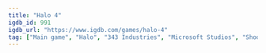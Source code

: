 ```yaml
---
title: "Halo 4"
igdb_id: 991
igdb_url: "https://www.igdb.com/games/halo-4"
tag: ["Main game", "Halo", "343 Industries", "Microsoft Studios", "Shooter", "Single player", "Multiplayer", "Co-operative", "Split screen", "First person", "Third person", "Action", "Science fiction", "Warfare"]
---
```

